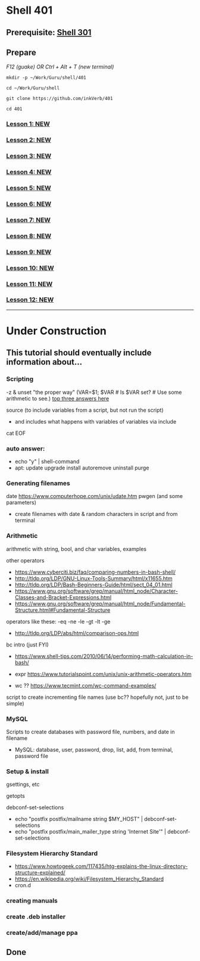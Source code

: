 # Shell 401

## Prerequisite: [Shell 301](https://github.com/inkVerb/Guru/tree/master/301-shell)

## Prepare

*F12 (guake) OR Ctrl + Alt + T (new terminal)*

`mkdir -p ~/Work/Guru/shell/401`

`cd ~/Work/Guru/shell`

`git clone https://github.com/inkVerb/401`

`cd 401`

### [Lesson 1: NEW](https://github.com/inkVerb/guru/blob/master/401-shell/Lesson-01.md)

### [Lesson 2: NEW](https://github.com/inkVerb/guru/blob/master/401-shell/Lesson-02.md)

### [Lesson 3: NEW](https://github.com/inkVerb/guru/blob/master/401-shell/Lesson-03.md)

### [Lesson 4: NEW](https://github.com/inkVerb/guru/blob/master/401-shell/Lesson-04.md)

### [Lesson 5: NEW](https://github.com/inkVerb/guru/blob/master/401-shell/Lesson-05.md)

### [Lesson 6: NEW](https://github.com/inkVerb/guru/blob/master/401-shell/Lesson-06.md)

### [Lesson 7: NEW](https://github.com/inkVerb/guru/blob/master/401-shell/Lesson-07.md)

### [Lesson 8: NEW](https://github.com/inkVerb/guru/blob/master/401-shell/Lesson-08.md)

### [Lesson 9: NEW](https://github.com/inkVerb/guru/blob/master/401-shell/Lesson-09.md)

### [Lesson 10: NEW](https://github.com/inkVerb/guru/blob/master/401-shell/Lesson-10.md)

### [Lesson 11: NEW](https://github.com/inkVerb/guru/blob/master/401-shell/Lesson-11.md)

### [Lesson 12: NEW](https://github.com/inkVerb/guru/blob/master/401-shell/Lesson-12.md)

___
# Under Construction

## This tutorial should eventually include information about...


### Scripting

-z & unset "the proper way" (VAR=$1; $VAR  # Is $VAR set? # Use some arithmetic to see.) [top three answers here](https://serverfault.com/questions/7503/how-to-determine-if-a-bash-variable-is-empty)

source (to include variables from a script, but not run the script)
- and includes what happens with variables of variables via include

cat EOF

### auto answer:
  - echo "y" | shell-command
  - apt: update upgrade install autoremove uninstall purge

### Generating filenames
date https://www.computerhope.com/unix/udate.htm
pwgen (and some parameters)
- create filenames with date & random characters in script and from terminal

### Arithmetic
arithmetic with string, bool, and char variables, examples

other operators
- https://www.cyberciti.biz/faq/comparing-numbers-in-bash-shell/
- http://tldp.org/LDP/GNU-Linux-Tools-Summary/html/x11655.htm
- http://tldp.org/LDP/Bash-Beginners-Guide/html/sect_04_01.html
- https://www.gnu.org/software/grep/manual/html_node/Character-Classes-and-Bracket-Expressions.html
- https://www.gnu.org/software/grep/manual/html_node/Fundamental-Structure.html#Fundamental-Structure

operators like these: -eq -ne -le -gt -lt -ge
- http://tldp.org/LDP/abs/html/comparison-ops.html

bc intro (just FYI)
- https://www.shell-tips.com/2010/06/14/performing-math-calculation-in-bash/

- expr https://www.tutorialspoint.com/unix/unix-arithmetic-operators.htm
- wc ?? https://www.tecmint.com/wc-command-examples/

script to create incrementing file names (use bc?? hopefully not, just to be simple)

### MySQL
Scripts to create databases with password file, numbers, and date in filename
- MySQL: database, user, password, drop, list, add, from terminal, password file

### Setup & install

gsettings, etc

getopts

debconf-set-selections
- echo "postfix postfix/mailname string $MY_HOST" | debconf-set-selections
- echo "postfix postfix/main_mailer_type string 'Internet Site'" | debconf-set-selections

### Filesystem Hierarchy Standard
- https://www.howtogeek.com/117435/htg-explains-the-linux-directory-structure-explained/
- https://en.wikipedia.org/wiki/Filesystem_Hierarchy_Standard
- cron.d

### creating manuals

### create .deb installer

### create/add/manage ppa

## Done


